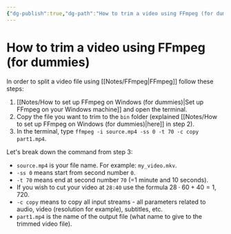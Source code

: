 ```yaml
---
{"dg-publish":true,"dg-path":"How to trim a video using FFmpeg (for dummies).md","permalink":"/how-to-trim-a-video-using-f-fmpeg-for-dummies/"}
---
```




# How to trim a video using FFmpeg (for dummies)
In order to split a video file using [[Notes/FFmpeg\|FFmpeg]] follow these steps:
1. [[Notes/How to set up FFmpeg on Windows (for dummies)\|Set up FFmpeg on your Windows machine]] and open the terminal.
2. Copy the file you want to trim to the `bin` folder (explained [[Notes/How to set up FFmpeg on Windows (for dummies)\|here]] in step 2).
3. In the terminal, type `ffmpeg -i source.mp4 -ss 0 -t 70 -c copy part1.mp4`. 

Let's break down the command from step 3:
- `source.mp4` is your file name. For example: `my_video.mkv`.
- `-ss 0` means start from second number `0`.
- `-t 70` means end at second number `70` (=1 minute and 10 seconds).
- If you wish to cut your video at `28:40` use the formula $28\cdot 60+40=1,720$.
- `-c copy` means to copy all input streams - all parameters related to audio, video (resolution for example), subtitles, etc.
- `part1.mp4` is the name of the output file (what name to give to the trimmed video file).
